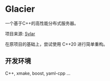 # Glacier

一个基于C++的高性能分布式服务器。

项目来源: [Sylar](https://github.com/sylar-yin/sylar)

在原项目的基础上，尝试使用 C++20 进行简单重构。

## 开发环境

C++, xmake, boost, yaml-cpp ...
